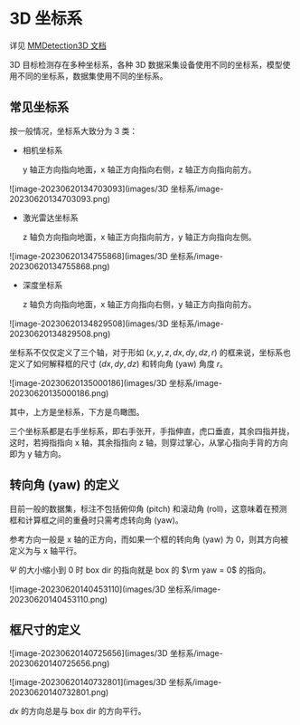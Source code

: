 # 3D 坐标系

详见 [MMDetection3D 文档](https://mmdetection3d.readthedocs.io/zh_CN/latest/user_guides/coord_sys_tutorial.html)

3D 目标检测存在多种坐标系，各种 3D 数据采集设备使用不同的坐标系，模型使用不同的坐标系，数据集使用不同的坐标系。

## 常见坐标系

按一般情况，坐标系大致分为 3 类：

- 相机坐标系

	y 轴正方向指向地面，x 轴正方向指向右侧，z 轴正方向指向前方。

![image-20230620134703093](images/3D 坐标系/image-20230620134703093.png)

- 激光雷达坐标系

	z 轴负方向指向地面，x 轴正方向指向前方，y 轴正方向指向左侧。

![image-20230620134755868](images/3D 坐标系/image-20230620134755868.png)

- 深度坐标系

	z 轴负方向指向地面，x 轴正方向指向右侧，y 轴正方向指向前方。

![image-20230620134829508](images/3D 坐标系/image-20230620134829508.png)

坐标系不仅仅定义了三个轴，对于形如 $(x, y, z, dx, dy, dz, r)$ 的框来说，坐标系也定义了如何解释框的尺寸 $(dx, dy, dz)$ 和转向角 (yaw) 角度 $r$。

![image-20230620135000186](images/3D 坐标系/image-20230620135000186.png)

其中，上方是坐标系，下方是鸟瞰图。

三个坐标系都是右手坐标系，即右手张开，手指伸直，虎口垂直，其余四指并拢，这时，若拇指指向 x 轴，其余指指向 z 轴，则穿过掌心，从掌心指向手背的方向即为 y 轴方向。

## 转向角 (yaw) 的定义

目前一般的数据集，标注不包括俯仰角 (pitch) 和滚动角 (roll)，这意味着在预测框和计算框之间的重叠时只需考虑转向角 (yaw)。

参考方向一般是 x 轴的正方向，而如果一个框的转向角 (yaw) 为 0，则其方向被定义为与 x 轴平行。

$\Psi$ 的大小缩小到 $0$ 时 box dir 的指向就是 box 的 $\rm yaw = 0$ 的指向。

![image-20230620140453110](images/3D 坐标系/image-20230620140453110.png)

## 框尺寸的定义

![image-20230620140725656](images/3D 坐标系/image-20230620140725656.png)

![image-20230620140732801](images/3D 坐标系/image-20230620140732801.png)

$dx$ 的方向总是与 box dir 的方向平行。